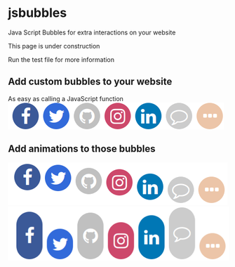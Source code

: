 # jsbubbles
Java Script Bubbles for extra interactions on your website

This page is under construction

Run the test file for more information

## Add custom bubbles to your website
As easy as calling a JavaScript function <br />
![What it looks like](https://github.com/tiagosantos967/jsbubbles/blob/master/src/res/no-animation.png?raw=true)

## Add animations to those bubbles
![What it looks like](https://raw.githubusercontent.com/tiagosantos967/jsbubbles/master/src/res/animation-bounce.png) <br />
![What it looks like](https://github.com/tiagosantos967/jsbubbles/blob/master/src/res/animation-enlarge-top.png?raw=true)

